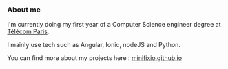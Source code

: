 ### About me

I'm currently doing my first year of a Computer Science engineer degree at [Télécom Paris](telecom-paris.fr).

I mainly use tech such as Angular, Ionic, nodeJS and Python.

You can find more about my projects here : [minifixio.github.io](minifixio.github.io)

<!--
**Minifixio/minifixio** is a ✨ _special_ ✨ repository because its `README.md` (this file) appears on your GitHub profile.

Here are some ideas to get you started:

- 🔭 I’m currently working on ...
- 🌱 I’m currently learning ...
- 👯 I’m looking to collaborate on ...
- 🤔 I’m looking for help with ...
- 💬 Ask me about ...
- 📫 How to reach me: ...
- 😄 Pronouns: ...
- ⚡ Fun fact: ...
-->
